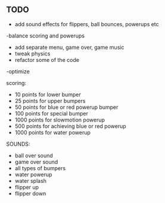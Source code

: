 ## TODO

- add sound effects for flippers, ball bounces, powerups etc

-balance scoring and powerups
- add separate menu, game over, game music
- tweak physics
- refactor some of the code

-optimize


scoring:
- 10 points for lower bumper
- 25 points for upper bumpers
- 50 points for blue or red powerup bumper
- 100 points for special bumper
- 1000 points for slowmotion powerup
- 500 points for achieving blue or red powerup
- 1000 points for water powerup


SOUNDS:
- ball over sound
- game over sound
- all types of bumpers
- water powerup
- water splash
- flipper up
- flipper down
